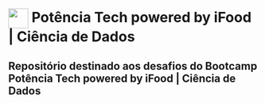 <h1>
    <a href="https://www.dio.me/">
     <img align="center" width="40px" src="https://hermes.digitalinnovation.one/assets/diome/logo-minimized.png"></a>
    <span> Potência Tech powered by iFood | Ciência de Dados </span>
</h1>

## Repositório destinado aos desafios do Bootcamp Potência Tech powered by iFood | Ciência de Dados